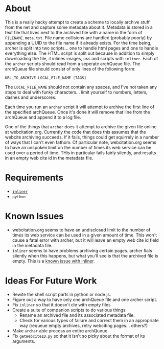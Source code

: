 About
=====
This is a really hacky attempt to create a scheme to locally archive stuff from the net and capture some metadata about it. Metadata is stored in a text file that lives next to the archived file with a name in the form of ``FILENAME.meta.txt``. File name collisions are handled (probably poorly) by appending a UUID to the file name if it already exists. For the time being, archer is split into two scripts... one to handle html pages and one to handle everything else. The HTML script is split out because in addition to simply downloading the file, it inlines images, css and scripts with ``inliner``. Each of the ``archer`` scripts should read from a seperate archQueue file. The archQueue file should consist of only lines of the following form:

``URL_TO_ARCHIVE LOCAL_FILE_NAME [TAGS]``

The ``LOCAL_FILE_NAME`` should not contain any spaces, and I've not taken any steps to deal with funky characters... limit yourself to numbers, letters, dashes and underscores.

Each time you run an ``archer`` script it will attempt to archive the first line of the specified archQueue. Once it's done it will remove that line from the archQueue and append it to a log file.

One of the things that ``archer`` does it attempt to archive the given file online at webcitation.org. Currently the code that does this assumes that the webcite archiving succeeds. If it fails, things could get squirrely in a number of ways that I can't even fathom. Of particular note, webcitation.org seems to have an unspoken limit on the number of times its web service can be used over a period of time. THis in particular fails fairly silently, and results in an empty web cite id in the metadata file.

Requirements
============
- [``inliner``](https://github.com/remy/inliner)
- ``python``

Known Issues
============
- webcitation.org seems to have an undisclosed limit to the number of times its web service can be used in a given amount of time. This won't cause a fatal error with archer, but it will leave an empty web cite id field in the metadata file.
- ``inliner`` seems to have problems archiving certain pages. archer fials silently when this happens, but what you'll see is that the archived file is empty. This is a [known issue with inliner](https://github.com/remy/inliner/issues/13).

Ideas For Future Work
=====================
- Rewite the shell script parts in python or node.js.
- Figure out a way to have only one archQueue file and one archer script.
- Fix ``inliner`` so that it doesn't die with empty files
- Create a suite of companion scripts to do various things
  - Rename an archived file and its associated metadata file.
  - Check for various types of failure and correct them in an appropriate way (requeue empty archives, retry webciting pages... others?)
- Make ``archer`` able process an entire archQueue.
- Fix ``getWebciteID.py`` so that it isn't so picky about the format of its arguments.
